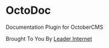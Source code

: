 # OctoDoc
Documentation Plugin for OctoberCMS

Brought To You By [Leader Internet](https://leaderinternet.com)
